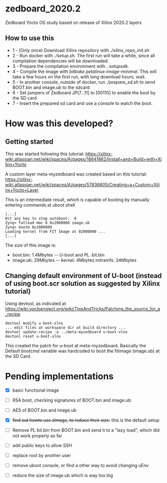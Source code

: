 # zedboard_2020.2

Zedboard Yocto OS study based on release of Xilinx 2020.2 layers

## How to use this

- 1 - (Only once) Download Xilinx repository with *./xilinx_repo_init.sh*
- 2 - Run docker with *./setup.sh*. The first run will take a while, since all compilation dependencies will be downloaded. 
- 3 - Prepare the compilation environment with *. setupsdk*.
- 4 - Compile the image with *bitbake petalinux-image-minimal*. This will take a few hours on the first run, with long download hours.
 wait.
- 5 - In another console, outside of docker, run *./prepare_sd.sh* to send BOOT.bin and image.ub to the sdcard
- 6 - Set jumpers of Zedboard JP[7...11] to [00110] to enable the boot by the SD card
- 7 - Insert the prepared sd card and use a console to watch the boot.



# How was this developed?

## Getting started 

This was started following this tutorial:
https://xilinx-wiki.atlassian.net/wiki/spaces/A/pages/18841862/Install+and+Build+with+Xilinx+Yocto

A custom layer meta-myzedboard was created based on this tutorial:
https://xilinx-wiki.atlassian.net/wiki/spaces/A/pages/57836605/Creating+a+Custom+Xilinx+Yocto+Layer

This is an intermediate result, which is capable of booting by manually entering commands at uboot shell

```
[...]
Hit any key to stop autoboot:  0 
Zynq> fatload mmc 0 0x2000000 image.ub
Zynq> bootm 0x2000000
Loading kernel from FIT Image at 02000000 ...
[...]

```

The size of this image is:
- boot.bin: 1.4Mbytes -- U-boot and PL .bit.bin
- image.ub: 29Mbytes -- kernel: 4Mbytes initramfs: 24Mbytes


## Changing default environment of U-boot (instead of using boot.scr solution as suggested by Xilinx tutorial)

Using devtool, as indicated at https://wiki.yoctoproject.org/wiki/TipsAndTricks/Patching_the_source_for_a_recipe

```
devtool modify u-boot-xlnx
... edit files at workspace dir at build directory ...
devtool update-recipe -a ../meta-myzedboard u-boot-xlnx
devtool reset u-boot-xlnx
```

This created the patch for u-boot at meta-myzedboard. Basically the Default bootcmd variable was hardcoded to boot the fitimage (image.ub) at the SD Card.


# Pending implementations

- [x] basic functional image
- [ ] RSA boot, checking signatures of BOOT.bin and image.ub
- [ ] AES of BOOT.bin and image.ub
- [x] ~~find out howto use zImage, to reduce their size.~~ this is the default setup
- [ ] Remove PL bit.bin from BOOT.bin and send it to a "lazy load", which did not work properly so far
- [ ] add public keys to allow SSH
- [ ] replace root by another user
- [ ] remove uboot console, or find a other way to avoid changing uEnv
- [ ] reduce the size of image.ub which is way too big

